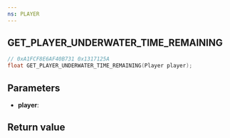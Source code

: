 ```yaml
---
ns: PLAYER
---
```

## GET_PLAYER_UNDERWATER_TIME_REMAINING

```c
// 0xA1FCF8E6AF40B731 0x1317125A
float GET_PLAYER_UNDERWATER_TIME_REMAINING(Player player);
```


## Parameters
* **player**: 

## Return value
